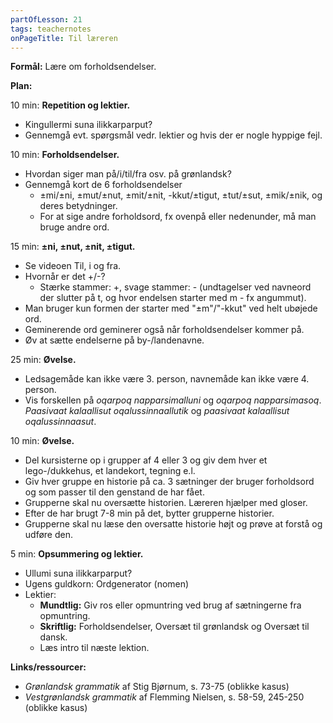 ```yaml
---
partOfLesson: 21
tags: teachernotes
onPageTitle: Til læreren
---
```

**Formål:** Lære om forholdsendelser.

**Plan:**

10 min: **Repetition og lektier.**

- Kingullermi suna ilikkarparput?
- Gennemgå evt. spørgsmål vedr. lektier og hvis der er nogle hyppige fejl.

10 min: **Forholdsendelser.**

- Hvordan siger man på/i/til/fra osv. på grønlandsk?
- Gennemgå kort de 6 forholdsendelser
    - ±mi/±ni, ±mut/±nut, ±mit/±nit, -kkut/±tigut, ±tut/±sut, ±mik/±nik, og deres betydninger.
    - For at sige andre forholdsord, fx ovenpå eller nedenunder, må man bruge andre ord.

15 min: **±ni, ±nut, ±nit, ±tigut.**

- Se videoen Til, i og fra.
- Hvornår er det +/-?
    - Stærke stammer: +, svage stammer: - (undtagelser ved navneord der slutter på t, og hvor endelsen starter med m - fx angummut).
- Man bruger kun formen der starter med "±m"/"-kkut" ved helt ubøjede ord.
- Geminerende ord geminerer også når forholdsendelser kommer på.
- Øv at sætte endelserne på by-/landenavne.

25 min: **Øvelse.**

- Ledsagemåde kan ikke være 3. person, navnemåde kan ikke være 4. person.
- Vis forskellen på *oqarpoq napparsimalluni* og *oqarpoq napparsimasoq*. *Paasivaat kalaallisut oqalussinnaallutik* og *paasivaat kalaallisut oqalussinnaasut*.

10 min: **Øvelse.**

- Del kursisterne op i grupper af 4 eller 3 og giv dem hver et lego-/dukkehus, et landekort, tegning e.l.
- Giv hver gruppe en historie på ca. 3 sætninger der bruger forholdsord og som passer til den genstand de har fået.
- Grupperne skal nu oversætte historien. Læreren hjælper med gloser.
- Efter de har brugt 7-8 min på det, bytter grupperne historier.
- Grupperne skal nu læse den oversatte historie højt og prøve at forstå og udføre den.

5 min: **Opsummering og lektier.**

- Ullumi suna ilikkarparput?
- Ugens guldkorn: Ordgenerator (nomen)
- Lektier:
    - **Mundtlig:** Giv ros eller opmuntring ved brug af sætningerne fra opmuntring.
    - **Skriftlig:** Forholdsendelser, Oversæt til grønlandsk og Oversæt til dansk.
    - Læs intro til næste lektion.

**Links/ressourcer:**

- *Grønlandsk grammatik* af Stig Bjørnum, s. 73-75 (oblikke kasus)
- *Vestgrønlandsk grammatik* af Flemming Nielsen, s. 58-59, 245-250 (oblikke kasus)